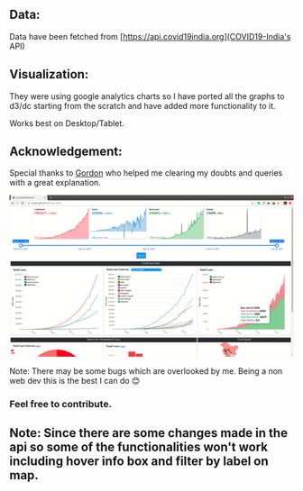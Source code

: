 ## Data:
Data have been fetched from [https://api.covid19india.org](COVID19-India's API)

## Visualization:
They were using google analytics charts so I have ported all the graphs to d3/dc starting from the scratch and have added more functionality to it.

Works best on Desktop/Tablet. 

## Acknowledgement:
Special thanks to [Gordon](https://stackoverflow.com/users/676195/gordon) who helped me clearing my doubts and queries with a great explanation.

![demo](https://raw.githubusercontent.com/ninjakx/corona_dash/master/cdash.gif)

Note: There may be some bugs which are overlooked by me. Being a non web dev this is the best I can do :blush:


### Feel free to contribute.

## Note: Since there are some changes made in the api so some of the functionalities won't work including hover info box and filter by label on map.
